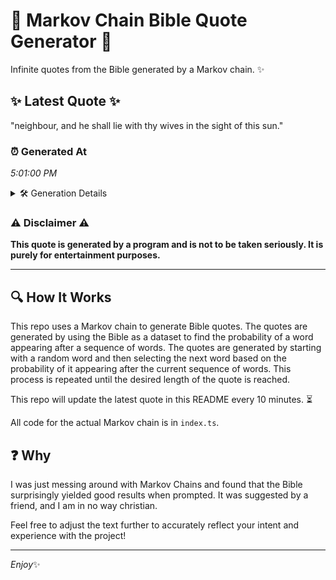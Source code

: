 # 📖 Markov Chain Bible Quote Generator 📖

Infinite quotes from the Bible generated by a Markov chain. ✨

## ✨ Latest Quote ✨
"neighbour, and he shall lie with thy wives in the sight of this sun."

### ⏰ Generated At
*5:01:00 PM*

<details>
    <summary>🛠️ Generation Details</summary>
    <p>
        <strong>🌱 Seed:</strong> neighbour,<br>
        <strong>🔄 Iterations:</strong> 13<br>
        <strong>📜 Context History:</strong><br>[ neighbour, ]: and<br>[ neighbour,, and ]: he<br>[ neighbour,, and, he ]: shall<br>[ neighbour,, and, he, shall ]: lie<br>[ neighbour,, and, he, shall, lie ]: with<br>[ neighbour,, and, he, shall, lie, with ]: thy<br>[ and, he, shall, lie, with, thy ]: wives<br>[ he, shall, lie, with, thy, wives ]: in<br>[ shall, lie, with, thy, wives, in ]: the<br>[ lie, with, thy, wives, in, the ]: sight<br>[ with, thy, wives, in, the, sight ]: of<br>[ thy, wives, in, the, sight, of ]: this<br>[ wives, in, the, sight, of, this ]: sun.<br>
    </p>
</details>

### ⚠️ Disclaimer ⚠️
**This quote is generated by a program and is not to be taken seriously. It is purely for entertainment purposes.**

---

## 🔍 How It Works

This repo uses a Markov chain to generate Bible quotes. The quotes are generated by using the Bible as a dataset to find the probability of a word appearing after a sequence of words. The quotes are generated by starting with a random word and then selecting the next word based on the probability of it appearing after the current sequence of words. This process is repeated until the desired length of the quote is reached.

This repo will update the latest quote in this README every 10 minutes. ⏳

All code for the actual Markov chain is in `index.ts`.

## ❓ Why

I was just messing around with Markov Chains and found that the Bible surprisingly yielded good results when prompted. 
It was suggested by a friend, and I am in no way christian.

Feel free to adjust the text further to accurately reflect your intent and experience with the project!

---

*Enjoy*✨
